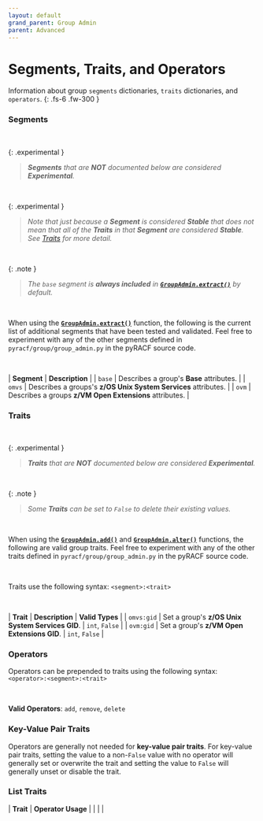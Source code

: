 ```yaml
---
layout: default
grand_parent: Group Admin
parent: Advanced
---
```


# Segments, Traits, and Operators

Information about group `segments` dictionaries, `traits` dictionaries, and `operators`.
{: .fs-6 .fw-300 }

### Segments

&nbsp;

{: .experimental }
> _**Segments** that are **NOT** documented below are considered **Experimental**._

&nbsp;

{: .experimental }
> _Note that just because a **Segment** is considered **Stable** that does not mean that all of the **Traits** in that **Segment** are considered **Stable**. See [Traits](#traits) for more detail._

&nbsp;

{: .note }
> _The `base` segment is **always included** in **[`GroupAdmin.extract()`](../../standard/extract#groupadminextract)** by default._

&nbsp;

When using the **[`GroupAdmin.extract()`](../../standard/extract#groupadminextract)** function, the following is the current list of additional segments that have been tested and validated. Feel free to experiment with any of the other segments defined in `pyracf/group/group_admin.py` in the pyRACF source code.

&nbsp;

| **Segment** | **Description** |
| `base` | Describes a group's **Base** attributes. |
| `omvs` | Describes a groups's **z/OS Unix System Services** attributes. |
| `ovm` | Describes a groups **z/VM Open Extensions** attributes. |

### Traits

&nbsp;

{: .experimental }
> _**Traits** that are **NOT** documented below are considered **Experimental**._

&nbsp;

{: .note }
> _Some **Traits** can be set to `False` to delete their existing values._

&nbsp;

When using the **[`GroupAdmin.add()`](../add#groupadminadd)** and **[`GroupAdmin.alter()`](../alter#groupadminalter)** functions, the following are valid group traits. Feel free to experiment with any of the other traits defined in `pyracf/group/group_admin.py` in the pyRACF source code.

&nbsp;

Traits use the following syntax: `<segment>:<trait>`

&nbsp;

| **Trait** | **Description** | **Valid Types** |
| `omvs:gid` | Set a group's **z/OS Unix System Services GID**. | `int`, `False` |
| `ovm:gid` | Set a group's **z/VM Open Extensions GID**. | `int`, `False` |

### Operators

Operators can be prepended to traits using the following syntax: `<operator>:<segment>:<trait>`

&nbsp;

**Valid Operators**: `add`, `remove`, `delete`

### Key-Value Pair Traits

Operators are generally not needed for **key-value pair traits**. For key-value pair traits, setting the value to a non-`False` value with no operator will generally set or overwrite the trait and setting the value to `False` will generally unset or disable the trait.

### List Traits

| **Trait** | **Operator Usage** |
| | |